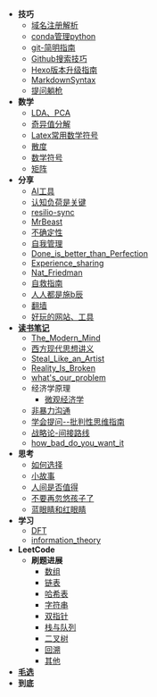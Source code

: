 * **技巧**
  * [域名注册解析](技巧/域名注册解析)
  * [conda管理python](技巧/conda管理python)
  * [git-简明指南](技巧/git-简明指南)
  * [Github搜索技巧](技巧/Github搜索技巧)
  * [Hexo版本升级指南](技巧/Hexo版本升级指南)
  * [MarkdownSyntax](技巧/MarkdownSyntax)
  * [提问躺枪](技巧/提问躺枪)
* **数学**
  * [LDA、PCA](数学/LDA、PCA)
  * [奇异值分解](数学/奇异值分解)
  * [Latex常用数学符号](数学/Latex常用数学符号)
  * [散度](数学/散度)
  * [数学符号](数学/数学符号)
  * [矩阵](数学/矩阵)
* **分享**
  * [AI工具](分享/AI工具)
  * [认知负荷是关键](分享/认知负荷是关键)
  * [resilio-sync](分享/resilio-sync)
  * [MrBeast](分享/MrBeast)
  * [不确定性](分享/不确定性)
  * [自我管理](分享/自我管理)
  * [Done_is_better_than_Perfection](分享/Done_is_better_than_Perfection)
  * [Experience_sharing](分享/Experience_sharing)
  * [Nat_Friedman](分享/Nat_Friedman)
  * [自救指南](分享/自救指南)
  * [人人都是施b辰](分享/人人都是施b辰)
  * [翻墙](分享/翻墙)
  * [好玩的网站、工具](分享/好玩的网站、工具)
* **[读书笔记](读书笔记/)**
  * [The_Modern_Mind](读书笔记/The_Modern_Mind)
  * [西方现代思想讲义](读书笔记/西方现代思想讲义)
  * [Steal_Like_an_Artist](读书笔记/Steal_Like_an_Artist)
  * [Reality_Is_Broken](读书笔记/Reality_Is_Broken)
  * [what's_our_problem](读书笔记/what's_our_problem)
  * 经济学原理
    * [微观经济学](读书笔记/经济学原理/微观经济学)
  * [非暴力沟通](读书笔记/非暴力沟通)
  * [学会提问--批判性思维指南](读书笔记/学会提问--批判性思维指南)
  * [战略论-间接路线](读书笔记/战略论-间接路线)
  * [how_bad_do_you_want_it](读书笔记/how_bad_do_you_want_it)
* **思考**
  * [如何选择](思考/如何选择)
  * [小故事](思考/小故事)
  * [人间是否值得](思考/人间是否值得)
  * [不要再忽悠孩子了](思考/不要再忽悠孩子了)
  * [蓝眼睛和红眼睛](思考/蓝眼睛和红眼睛)
* **学习**
  * [DFT](数学/DFT)
  * [information_theory](学习/information_theory)
* **LeetCode**
  * **刷题进展**
    * [数组](力扣/刷题记录/数组)
    * [链表](力扣/刷题记录/链表)
    * [哈希表](力扣/刷题记录/哈希表)
    * [字符串](力扣/刷题记录/字符串)
    * [双指针](力扣/刷题记录/双指针)
    * [栈与队列](力扣/刷题记录/栈与队列)
    * [二叉树](力扣/刷题记录/二叉树)
    * [回溯](力扣/刷题记录/回溯)
    * [其他](力扣/刷题记录/其他)
* **[毛选](MaoZeDongAnthology/)**
* **到底**